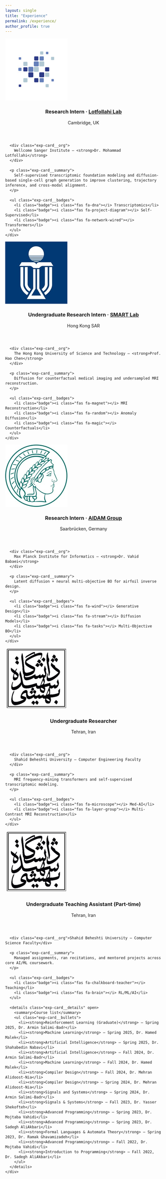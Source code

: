 ```yaml
---
layout: single
title: "Experience"
permalink: /experience/
author_profile: true
---
```


<section class="experience-list">

  <!-- Wellcome Sanger Institute -->
  <article class="exp-card">
    <img class="exp-card__logo" src="/assets/img/logos/sanger.jpg" alt="Wellcome Sanger Institute">
    <div class="exp-card__body">
      <header class="exp-card__header">
        <h3 class="exp-card__role">
          Research Intern · <a class="exp-card__lab" href="https://lotfollahi.com/" target="_blank" rel="noopener">Lotfollahi Lab</a>
        </h3>
        <div class="exp-card__dates">Cambridge, UK</div>
      </header>

      <div class="exp-card__org">
        Wellcome Sanger Institute — <strong>Dr. Mohammad Lotfollahi</strong>
      </div>

      <p class="exp-card__summary">
        Self-supervised transcriptomic foundation modeling and diffusion-based single-cell graph generation to improve clustering, trajectory inference, and cross-modal alignment.
      </p>

      <ul class="exp-card__badges">
        <li class="badge"><i class="fas fa-dna"></i> Transcriptomics</li>
        <li class="badge"><i class="fas fa-project-diagram"></i> Self-Supervised</li>
        <li class="badge"><i class="fas fa-network-wired"></i> Transformers</li>
      </ul>
    </div>
  </article>

  <!-- HKUST -->
  <article class="exp-card">
    <img class="exp-card__logo" src="/assets/img/logos/hkust.jpg" alt="HKUST">
    <div class="exp-card__body">
      <header class="exp-card__header">
        <h3 class="exp-card__role">
          Undergraduate Research Intern · <a class="exp-card__lab" href="https://smartlab.cse.ust.hk/" target="_blank" rel="noopener">SMART Lab</a>
        </h3>
        <div class="exp-card__dates">Hong Kong SAR</div>
      </header>

      <div class="exp-card__org">
        The Hong Kong University of Science and Technology — <strong>Prof. Hao Chen</strong>
      </div>

      <p class="exp-card__summary">
        Diffusion for counterfactual medical imaging and undersampled MRI reconstruction.
      </p>

      <ul class="exp-card__badges">
        <li class="badge"><i class="fas fa-magnet"></i> MRI Reconstruction</li>
        <li class="badge"><i class="fas fa-random"></i> Anomaly Diffusion</li>
        <li class="badge"><i class="fas fa-magic"></i> Counterfactuals</li>
      </ul>
    </div>
  </article>

  <!-- MPI-INF -->
  <article class="exp-card">
    <img class="exp-card__logo" src="/assets/img/logos/mpi-inf.jpg" alt="Max Planck Institute for Informatics">
    <div class="exp-card__body">
      <header class="exp-card__header">
        <h3 class="exp-card__role">
          Research Intern · <a class="exp-card__lab" href="https://aidam.mpi-inf.mpg.de/" target="_blank" rel="noopener">AIDAM Group</a>
        </h3>
        <div class="exp-card__dates">Saarbrücken, Germany</div>
      </header>

      <div class="exp-card__org">
        Max Planck Institute for Informatics — <strong>Dr. Vahid Babaei</strong>
      </div>

      <p class="exp-card__summary">
        Latent diffusion + neural multi-objective BO for airfoil inverse design.
      </p>

      <ul class="exp-card__badges">
        <li class="badge"><i class="fas fa-wind"></i> Generative Design</li>
        <li class="badge"><i class="fas fa-stream"></i> Diffusion Models</li>
        <li class="badge"><i class="fas fa-tasks"></i> Multi-Objective BO</li>
      </ul>
    </div>
  </article>

  <!-- SBU Undergraduate Researcher -->
  <article class="exp-card">
    <img class="exp-card__logo" src="/assets/img/logos/sbu.jpg" alt="Shahid Beheshti University">
    <div class="exp-card__body">
      <header class="exp-card__header">
        <h3 class="exp-card__role">Undergraduate Researcher</h3>
        <div class="exp-card__dates">Tehran, Iran</div>
      </header>

      <div class="exp-card__org">
        Shahid Beheshti University — Computer Engineering Faculty
      </div>

      <p class="exp-card__summary">
        MRI frequency-mining transformers and self-supervised transcriptomic modeling.
      </p>

      <ul class="exp-card__badges">
        <li class="badge"><i class="fas fa-microscope"></i> Med-AI</li>
        <li class="badge"><i class="fas fa-layer-group"></i> Multi-Contrast MRI Reconstruction</li>
      </ul>
    </div>
  </article>

  <!-- Teaching Assistant (full list, shown by default) -->
  <article class="exp-card">
    <img class="exp-card__logo" src="/assets/img/logos/sbu.jpg" alt="Shahid Beheshti University">
    <div class="exp-card__body">
      <header class="exp-card__header">
        <h3 class="exp-card__role">Undergraduate Teaching Assistant (Part-time)</h3>
        <div class="exp-card__dates">Tehran, Iran</div>
      </header>

      <div class="exp-card__org">Shahid Beheshti University — Computer Science Faculty</div>

      <p class="exp-card__summary">
        Managed assignments, ran recitations, and mentored projects across core AI/ML coursework.
      </p>

      <ul class="exp-card__badges">
        <li class="badge"><i class="fas fa-chalkboard-teacher"></i> Teaching</li>
        <li class="badge"><i class="fas fa-brain"></i> RL/ML/AI</li>
      </ul>

      <details class="exp-card__details" open>
        <summary>Course list</summary>
        <ul class="exp-card__bullets">
          <li><strong>Reinforcement Learning (Graduate)</strong> — Spring 2025, Dr. Armin Salimi-Badr</li>
          <li><strong>Machine Learning</strong> — Spring 2025, Dr. Hamed Malek</li>
          <li><strong>Artificial Intelligence</strong> — Spring 2025, Dr. Shahabedin Nabavi</li>
          <li><strong>Artificial Intelligence</strong> — Fall 2024, Dr. Armin Salimi-Badr</li>
          <li><strong>Machine Learning</strong> — Fall 2024, Dr. Hamed Malek</li>
          <li><strong>Compiler Design</strong> — Fall 2024, Dr. Mehran Alidoost-Nia</li>
          <li><strong>Compiler Design</strong> — Spring 2024, Dr. Mehran Alidoost-Nia</li>
          <li><strong>Signals and Systems</strong> — Spring 2024, Dr. Armin Salimi-Badr</li>
          <li><strong>Signals & Systems</strong> — Fall 2023, Dr. Yasser Shekofteh</li>
          <li><strong>Advanced Programming</strong> — Spring 2023, Dr. Mojtaba Vahidi</li>
          <li><strong>Advanced Programming</strong> — Spring 2023, Dr. Sadegh AliAkbari</li>
          <li><strong>Formal Languages & Automata Theory</strong> — Spring 2023, Dr. Ramak Ghavamizadeh</li>
          <li><strong>Advanced Programming</strong> — Fall 2022, Dr. Mojtaba Vahidi</li>
          <li><strong>Introduction to Programming</strong> — Fall 2022, Dr. Sadegh AliAkbari</li>
        </ul>
      </details>
    </div>
  </article>

</section>
